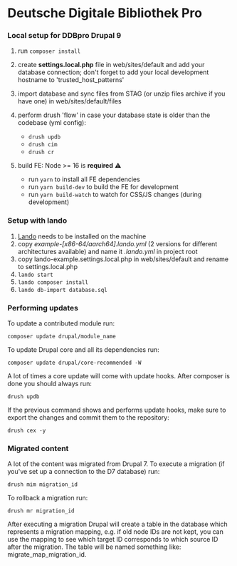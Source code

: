 # Deutsche Digitale Bibliothek Pro

### Local setup for DDBpro Drupal 9

1. run `composer install`
2. create **settings.local.php** file in web/sites/default and add your database connection; don't forget to add your local development hostname to 'trusted_host_patterns'
3. import database and sync files from STAG (or unzip files archive if you have one) in web/sites/default/files
4. perform drush 'flow' in case your database state is older than the codebase (yml config):
    * `drush updb`
    * `drush cim`
    * `drush cr`
    
5. build FE: Node >= 16 is **required** ⚠️
    * run `yarn` to install all FE dependencies
    * run `yarn build-dev` to build the FE for development
    * run `yarn build-watch` to watch for CSS/JS changes (during development)


### Setup with lando
1. [Lando](https://docs.lando.dev/) needs to be installed on the machine
2. copy *example-[x86-64/aarch64].lando.yml* (2 versions for different architectures available) and name it *.lando.yml* in project root
3. copy lando-example.settings.local.php in web/sites/default and rename to settings.local.php
4. `lando start`
5. `lando composer install`
6. `lando db-import database.sql`


### Performing updates
To update a contributed module run:

`composer update drupal/module_name`

To update Drupal core and all its dependencies run:

`composer update drupal/core-recommended -W`

A lot of times a core update will come with update hooks. After composer is done you should always run:

`drush updb`

If the previous command shows and performs update hooks, make sure to export the changes and commit them to the repository:

`drush cex -y`

### Migrated content
A lot of the content was migrated from Drupal 7. To execute a migration (if you've set up a connection to the D7 database) run:

`drush mim migration_id`

To rollback a migration run:

`drush mr migration_id`

After executing a migration Drupal will create a table in the database which represents a migration mapping, e.g. if old node IDs are 
not kept, you can use the mapping to see which target ID corresponds to which source ID after the migration. The table will be named something like:
migrate_map_migration_id.


